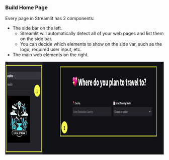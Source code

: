 ### Build Home Page

Every page in Streamlit has 2 components:
* The side bar on the left. 
  * Streamlit will automatically detect all of your web pages and list them on the side bar.
  * You can decide which elements to show on the side var, such as the logo, required user input, etc.
* The main web elements on the right.

<img src="https://github.com/lady-h-world/My_Garden/blob/main/images/Secret_Guest_images/local_stream_interface1.png" width="997" height="296" />
